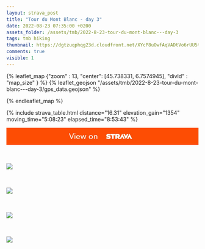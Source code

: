 ```yaml
---
layout: strava_post
title: "Tour du Mont Blanc - day 3"
date: 2022-08-23 07:35:00 +0200
assets_folder: /assets/tmb/2022-8-23-tour-du-mont-blanc---day-3
tags: tmb hiking
thumbnail: https://dgtzuqphqg23d.cloudfront.net/XYcP8uOwfAqVADtVo6rUU5tMMRLMEQE-2Nn6V_YB92w-1024x768.jpg
comments: true
visible: 1
---
```



{% leaflet_map {"zoom" : 13,
                  "center": [45.738331, 6.7574945],
                 "divId" : "map_size" } %}
    {% leaflet_geojson "/assets/tmb/2022-8-23-tour-du-mont-blanc---day-3/gps_data.geojson" %}

{% endleaflet_map %}





{% include strava_table.html distance="16.31" elevation_gain="1354" moving_time="5:08:23" elapsed_time="8:53:43" %}

[![](/assets/strava.jpg)](https://www.strava.com/activities/7688298558)


<br />

![](https://dgtzuqphqg23d.cloudfront.net/XYcP8uOwfAqVADtVo6rUU5tMMRLMEQE-2Nn6V_YB92w-1024x768.jpg)


<br />

![](https://dgtzuqphqg23d.cloudfront.net/iLqKaNPb1sSSaTLDn3ZdbWet41sJMIibNKhOVrHrWhY-1024x768.jpg)


<br />

![](https://dgtzuqphqg23d.cloudfront.net/VlEaPxiThPh8dKy--g_NUxo1-NzolaKPrfE1o_oKNPI-1024x768.jpg)


<br />

![](https://dgtzuqphqg23d.cloudfront.net/GLF-fOMOPX9iFCU7JH-Go6uMKQzdgWyB7v_PAmoDDz0-1024x768.jpg)
